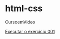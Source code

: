 # html-css
 CursoemVideo

<a href="https://DRPMourino.github.io/html-css/exercicios/ex001">Executar o exercicio 001</a>